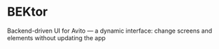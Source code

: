 # BEKtor
Backend-driven UI for Avito — a dynamic interface: change screens and elements without updating the app
